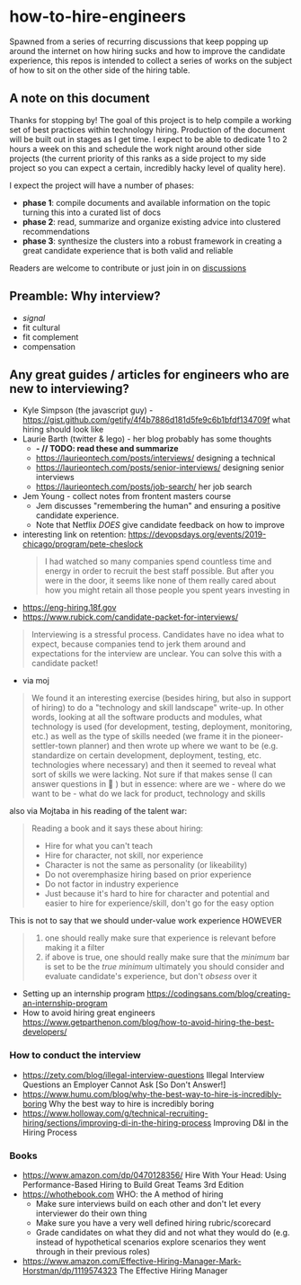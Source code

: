# how-to-hire-engineers
Spawned from a series of recurring discussions that keep popping up around the internet on how hiring sucks and how to improve the candidate experience, this repos is intended to collect a series of works on the subject of how to sit on the other side of the hiring table.

## A note on this document

Thanks for stopping by! The goal of this project is to help compile a working set of best practices within technology hiring. Production of the document will be built out in stages as I get time. I expect to be able to dedicate 1 to 2 hours a week on this and schedule the work night around other side projects (the current priority of this ranks as a side project to my side project so you can expect a certain, incredibly hacky level of quality here).

I expect the project will have a number of phases:

- **phase 1**: compile documents and available information on the topic turning this into a curated list of docs
- **phase 2**: read, summarize and organize existing advice into clustered recommendations
- **phase 3**: synthesize the clusters into a robust framework in creating a great candidate experience that is both valid and reliable

Readers are welcome to contribute or just join in on [discussions](https://github.com/AlexChesser/how-to-hire-engineers/discussions)

## Preamble: Why interview?

- _signal_
- fit cultural
- fit complement
- compensation

## Any great guides / articles for engineers who are new to interviewing?

- Kyle Simpson (the javascript guy) - <https://gist.github.com/getify/4f4b7886d181d5fe9c6b1bfdf134709f> what hiring should look like
- Laurie Barth (twitter & lego) - her blog probably has some thoughts
  - **- // TODO: read these and summarize**
  - <https://laurieontech.com/posts/interviews/> designing a technical
  - <https://laurieontech.com/posts/senior-interviews/> designing senior interviews
  - <https://laurieontech.com/posts/job-search/> her job search
- Jem Young - collect notes from frontent masters course
  - Jem discusses "remembering the human" and ensuring a positive candidate experience.
  - Note that Netflix *DOES* give candidate feedback on how to improve
- interesting link on retention: https://devopsdays.org/events/2019-chicago/program/pete-cheslock 
  > I had watched so many companies spend countless time and energy in order to recruit the best staff possible. But after you were in the door, it seems like none of them really cared about how you might retain all those people you spent years investing in
- https://eng-hiring.18f.gov
- https://www.rubick.com/candidate-packet-for-interviews/
> Interviewing is a stressful process. Candidates have no idea what to expect, because companies tend to jerk them around and expectations for the interview are unclear. You can solve this with a candidate packet!
- via moj
> We found it an interesting exercise (besides hiring, but also in support of hiring) to do a "technology and skill landscape" write-up.
In other words, looking at all the software products and modules, what technology is used (for development, testing, deployment, monitoring, etc.) as well as the type of skills needed (we frame it in the pioneer-settler-town planner) and then wrote up where we want to be (e.g. standardize on certain development, deployment, testing, etc. technologies where necessary) and then it seemed to reveal what sort of skills we were lacking.
Not sure if that makes sense (I can answer questions in :thread: ) but in essence: where are we - where do we want to be - what do we lack for product, technology and skills

also via Mojtaba in his reading of the talent war:

> Reading a book and it says these about hiring:
> - Hire for what you can't teach
> - Hire for character, not skill, nor experience
> - Character is not the same as personality (or likeability)
> - Do not overemphasize hiring based on prior experience
> - Do not factor in industry experience
> - Just because it's hard to hire for character and potential and easier to hire for experience/skill, don't go for the easy option

This is not to say that we should under-value work experience HOWEVER 

> 1. one should really make sure that experience is relevant before making it a filter
> 1. if above is true, one should really make sure that the _minimum_ bar is set to be the _true minimum_
> ultimately you should consider and evaluate candidate's experience, but don't _obsess_ over it

- Setting up an internship program <https://codingsans.com/blog/creating-an-internship-program>
- How to avoid hiring great engineers <https://www.getparthenon.com/blog/how-to-avoid-hiring-the-best-developers/>

### How to conduct the interview

- <https://zety.com/blog/illegal-interview-questions> Illegal Interview Questions an Employer Cannot Ask [So Don't Answer!]
- <https://www.humu.com/blog/why-the-best-way-to-hire-is-incredibly-boring> Why the best way to hire is incredibly boring
- <https://www.holloway.com/g/technical-recruiting-hiring/sections/improving-di-in-the-hiring-process> Improving D&I in the Hiring Process

### Books

- <https://www.amazon.com/dp/0470128356/> Hire With Your Head: Using Performance-Based Hiring to Build Great Teams 3rd Edition
- <https://whothebook.com> WHO: the A method of hiring
  - Make sure interviews build on each other and don't let every interviewer do their own thing
  - Make sure you have a very well defined hiring rubric/scorecard
  - Grade candidates on what they did and not what they would do (e.g. instead of hypothetical scenarios explore scenarios they went through in their previous roles)
- <https://www.amazon.com/Effective-Hiring-Manager-Mark-Horstman/dp/1119574323> The Effective Hiring Manager
